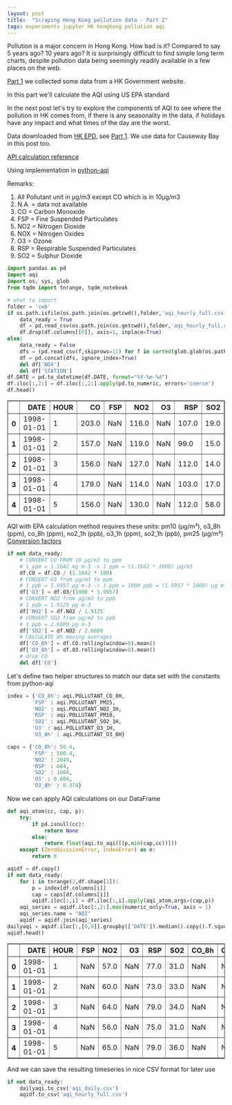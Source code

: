 ```yaml
---
layout: post
title:  "Scraping Hong Kong pollution data - Part 2"
tags: experiments jupyter HK hongkong pollution aqi
---
```


Pollution is a major concern in Hong Kong. How bad is it? Compared to say  5 years ago? 10 years ago?
It is surprisingly difficult to find simple long term charts, despite pollution data being seemingly readily available in a few places on the web.

[Part 1](https://anil.diwi.org/exp/2018/10/28/scraping-hk-pollution-1/) we collected some data from a HK Government website.

In this part we'll calculate the AQI using US EPA standard

In the next post let's try to explore the components of AQI to see where the pollution in HK comes from, if there is any seasonality in the data, if holidays have any impact and what times of the day are the worst.

Data downloaded from [HK EPD](https://cd.epic.epd.gov.hk/EPICDI/air/station/?lang=en), see [Part 1](https://anil.diwi.org/exp/2018/10/28/scraping-hk-pollution-1/). We use data for Causeway Bay in this post too.

[API calculation reference](https://airnow.gov/sites/default/files/2018-09/aqi-technical-assistance-document-sept-2018_0.pdf)

Using implementation in [python-aqi](https://github.com/hrbonz/python-aqi)

Remarks:
1. All Pollutant unit in μg/m3 except CO which is in 10μg/m3
2. N.A. = data not available
3. CO = Carbon Monoxide
4. FSP = Fine Suspended Particulates 
5. NO2 = Nitrogen Dioxide
6. NOX = Nitrogen Oxides
7. O3 = Ozone
8. RSP = Respirable Suspended Particulates
9. SO2 = Sulphur Dioxide



```python
import pandas as pd
import aqi
import os, sys, glob
from tqdm import tnrange, tqdm_notebook
```


```python
# what to import
folder = 'cwb'
if os.path.isfile(os.path.join(os.getcwd(),folder,'aqi_hourly_full.csv')):
    data_ready = True
    df = pd.read_csv(os.path.join(os.getcwd(),folder,'aqi_hourly_full.csv'))
    df.drop(df.columns[[0]], axis=1, inplace=True)
else:
    data_ready = False
    dfs = (pd.read_csv(f,skiprows=11) for f in sorted(glob.glob(os.path.join(os.getcwd(),folder,'air_hourly*.csv'))))
    df = pd.concat(dfs, ignore_index=True)
    del df['NOX']
    del df['STATION']
df.DATE = pd.to_datetime(df.DATE, format="%Y-%m-%d")
df.iloc[:,2:] = df.iloc[:,2:].apply(pd.to_numeric, errors='coerce')
df.head()
```




<div>
<style scoped>
    .dataframe tbody tr th:only-of-type {
        vertical-align: middle;
    }

    .dataframe tbody tr th {
        vertical-align: top;
    }

    .dataframe thead th {
        text-align: right;
    }
</style>
<table border="1" class="dataframe">
  <thead>
    <tr style="text-align: right;">
      <th></th>
      <th>DATE</th>
      <th>HOUR</th>
      <th>CO</th>
      <th>FSP</th>
      <th>NO2</th>
      <th>O3</th>
      <th>RSP</th>
      <th>SO2</th>
    </tr>
  </thead>
  <tbody>
    <tr>
      <th>0</th>
      <td>1998-01-01</td>
      <td>1</td>
      <td>203.0</td>
      <td>NaN</td>
      <td>116.0</td>
      <td>NaN</td>
      <td>107.0</td>
      <td>19.0</td>
    </tr>
    <tr>
      <th>1</th>
      <td>1998-01-01</td>
      <td>2</td>
      <td>157.0</td>
      <td>NaN</td>
      <td>119.0</td>
      <td>NaN</td>
      <td>99.0</td>
      <td>15.0</td>
    </tr>
    <tr>
      <th>2</th>
      <td>1998-01-01</td>
      <td>3</td>
      <td>156.0</td>
      <td>NaN</td>
      <td>127.0</td>
      <td>NaN</td>
      <td>112.0</td>
      <td>14.0</td>
    </tr>
    <tr>
      <th>3</th>
      <td>1998-01-01</td>
      <td>4</td>
      <td>179.0</td>
      <td>NaN</td>
      <td>114.0</td>
      <td>NaN</td>
      <td>103.0</td>
      <td>17.0</td>
    </tr>
    <tr>
      <th>4</th>
      <td>1998-01-01</td>
      <td>5</td>
      <td>156.0</td>
      <td>NaN</td>
      <td>130.0</td>
      <td>NaN</td>
      <td>112.0</td>
      <td>58.0</td>
    </tr>
  </tbody>
</table>
</div>



AQI with EPA calculation method requires these units:
pm10 (µg/m³), o3_8h (ppm), co_8h (ppm), no2_1h (ppb), o3_1h (ppm), so2_1h (ppb), pm25 (µg/m³)
[Conversion factors](https://uk-air.defra.gov.uk/assets/documents/reports/cat06/0502160851_Conversion_Factors_Between_ppb_and.pdf)


```python
if not data_ready:
    # CONVERT CO FROM 10 µg/m3 to ppm
    # 1 ppm = 1.1642 mg m-3 -> 1 ppm = (1.1642 * 1000) µg/m3
    df.CO = df.CO / (1.1642 * 100)
    # CONVERT O3 from µg/m3 to ppm
    # 1 ppb = 1.9957 µg m-3 -> 1 ppm = 1000 ppb = (1.9957 * 1000) µg m-3
    df['O3'] = df.O3/(1000 * 1.9957)
    # CONVERT NO2 from µg/m3 to ppb
    # 1 ppb = 1.9125 µg m-3
    df['NO2'] = df.NO2 / 1.9125
    # CONVERT SO2 from µg/m3 to ppb
    # 1 ppb = 2.6609 µg m-3
    df['SO2'] = df.NO2 / 2.6609
    # CALCULATE 8h moving averages
    df['CO_8h'] = df.CO.rolling(window=8).mean()
    df['O3_8h'] = df.O3.rolling(window=8).mean()
    # drop CO
    del df['CO']
```

Let's define two helper structures to match our data set with the constants from python-aqi


```python
index = {'CO_8h': aqi.POLLUTANT_CO_8H,
        'FSP' : aqi.POLLUTANT_PM25,
        'NO2' : aqi.POLLUTANT_NO2_1H,
        'RSP' : aqi.POLLUTANT_PM10,
        'SO2' : aqi.POLLUTANT_SO2_1H,
        'O3' : aqi.POLLUTANT_O3_1H,
        'O3_8h' : aqi.POLLUTANT_O3_8H}

caps = {'CO_8h': 50.4,
        'FSP' : 500.4,
        'NO2' : 2049,
        'RSP' : 604,
        'SO2' : 1004,
        'O3' : 0.604,
        'O3_8h' : 0.374}
```

Now we can apply AQI calculations on our DataFrame


```python
def aqi_atom(cc, cap, p):
    try:
        if pd.isnull(cc):
            return None
        else:
            return float(aqi.to_aqi([(p,min(cap,cc))]))
    except (ZeroDivisionError, IndexError) as e:
        return 0

aqidf = df.copy()
if not data_ready:
    for i in tnrange(2,df.shape[1]):
        p = index[df.columns[i]]
        cap = caps[df.columns[i]]
        aqidf.iloc[:,i] = df.iloc[:,i].apply(aqi_atom,args=(cap,p))
    aqi_series = aqidf.iloc[:,2:].max(numeric_only=True, axis = 1)
    aqi_series.name = "AQI"
    aqidf = aqidf.join(aqi_series)
dailyaqi = aqidf.iloc[:,[0,9]].groupby(['DATE']).median().copy().T.squeeze()
aqidf.head()
```
<div>
<style scoped>
    .dataframe tbody tr th:only-of-type {
        vertical-align: middle;
    }

    .dataframe tbody tr th {
        vertical-align: top;
    }

    .dataframe thead th {
        text-align: right;
    }
</style>
<table border="1" class="dataframe">
  <thead>
    <tr style="text-align: right;">
      <th></th>
      <th>DATE</th>
      <th>HOUR</th>
      <th>FSP</th>
      <th>NO2</th>
      <th>O3</th>
      <th>RSP</th>
      <th>SO2</th>
      <th>CO_8h</th>
      <th>O3_8h</th>
      <th>AQI</th>
    </tr>
  </thead>
  <tbody>
    <tr>
      <th>0</th>
      <td>1998-01-01</td>
      <td>1</td>
      <td>NaN</td>
      <td>57.0</td>
      <td>NaN</td>
      <td>77.0</td>
      <td>31.0</td>
      <td>NaN</td>
      <td>NaN</td>
      <td>77.0</td>
    </tr>
    <tr>
      <th>1</th>
      <td>1998-01-01</td>
      <td>2</td>
      <td>NaN</td>
      <td>60.0</td>
      <td>NaN</td>
      <td>73.0</td>
      <td>33.0</td>
      <td>NaN</td>
      <td>NaN</td>
      <td>73.0</td>
    </tr>
    <tr>
      <th>2</th>
      <td>1998-01-01</td>
      <td>3</td>
      <td>NaN</td>
      <td>64.0</td>
      <td>NaN</td>
      <td>79.0</td>
      <td>34.0</td>
      <td>NaN</td>
      <td>NaN</td>
      <td>79.0</td>
    </tr>
    <tr>
      <th>3</th>
      <td>1998-01-01</td>
      <td>4</td>
      <td>NaN</td>
      <td>56.0</td>
      <td>NaN</td>
      <td>75.0</td>
      <td>31.0</td>
      <td>NaN</td>
      <td>NaN</td>
      <td>75.0</td>
    </tr>
    <tr>
      <th>4</th>
      <td>1998-01-01</td>
      <td>5</td>
      <td>NaN</td>
      <td>65.0</td>
      <td>NaN</td>
      <td>79.0</td>
      <td>36.0</td>
      <td>NaN</td>
      <td>NaN</td>
      <td>79.0</td>
    </tr>
  </tbody>
</table>
</div>



And we can save the resulting timeseries in nice CSV format for later use


```python
if not data_ready:
    dailyaqi.to_csv('aqi_daily.csv')
    aqidf.to_csv('aqi_hourly_full.csv')
```


